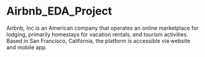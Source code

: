 # Airbnb_EDA_Project
Airbnb, Inc is an American company that operates an online marketplace for lodging, primarily homestays for vacation rentals, and tourism activities. Based in San Francisco, California, the platform is accessible via website and mobile app.
